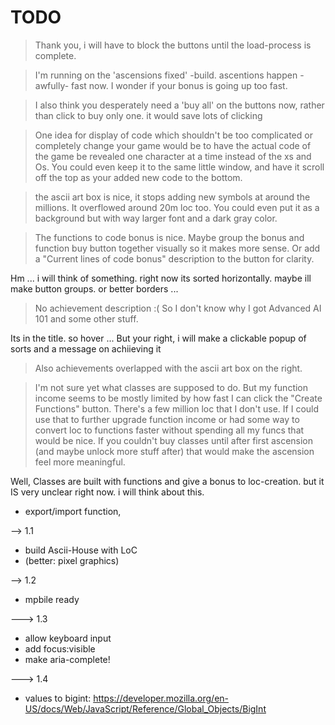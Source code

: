 # TODO

> Thank you, i will have to block the buttons until the load-process is complete.

> I'm running on the 'ascensions fixed' -build. ascentions happen -awfully- fast now. I wonder if your bonus is going up too fast.

> I also think you desperately need a 'buy all' on the buttons now, rather than click to buy only one. it would save lots of clicking

> One idea for display of code which shouldn't be too complicated or completely change your game would be to have the actual code of the game be revealed one character at a time instead of the xs and Os. You could even keep it to the same little window, and have it scroll off the top as your added new code to the bottom.

> the ascii art box is nice, it stops adding new symbols at around the millions. It overflowed around 20m loc too. You could even put it as a background but with way larger font and a dark gray color.

>The functions to code bonus is nice. Maybe group the bonus and function buy button together visually so it makes more sense. Or add a "Current lines of code bonus" description to the button for clarity.

Hm ... i will think of something. right now its sorted horizontally. maybe ill make button groups. or better borders ...

> No achievement description :( So I don't know why I got Advanced AI 101 and some other stuff. 

Its in the title. so hover ...
But your right, i will make a clickable popup of sorts and a message on achiieving it


> Also achievements overlapped with the ascii art box on the right.


> I'm not sure yet what classes are supposed to do. But my function income seems to be mostly limited by how fast I can click the "Create Functions" button. There's a few million loc that I don't use. If I could use that to further upgrade function income or had some way to convert loc to functions faster without spending all my funcs that would be nice. If you couldn't buy classes until after first ascension (and maybe unlock more stuff after) that would make the ascension feel more meaningful.  

Well, Classes are built with functions and give a bonus to loc-creation. but it IS very unclear right now. i will think about this.

- export/import function,

--> 1.1

- build Ascii-House with LoC
- (better: pixel graphics)

--> 1.2

- mpbile ready


---> 1.3

- allow keyboard input
- add focus:visible
- make aria-complete!

---> 1.4

- values to bigint: https://developer.mozilla.org/en-US/docs/Web/JavaScript/Reference/Global_Objects/BigInt
